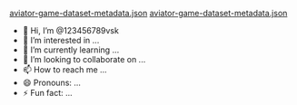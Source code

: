 [aviator-game-dataset-metadata.json](https://github.com/user-123456789vsk/files/17848569/aviator-game-dataset-metadata.json)
[aviator-game-dataset-metadata.json](https://github.com/user-123456789vsk/files/17848562/aviator-game-dataset-metadata.json)
- 👋 Hi, I’m @123456789vsk
- 👀 I’m interested in ...
- 🌱 I’m currently learning ...
- 💞️ I’m looking to collaborate on ...
- 📫 How to reach me ...
- 😄 Pronouns: ...
- ⚡ Fun fact: ...

<!---
123456789vsk/123456789vsk is a ✨ special ✨ repository because its `README.md` (this file) appears on your GitHub profile.
You can click the Preview link to take a look at your changes.
--->
